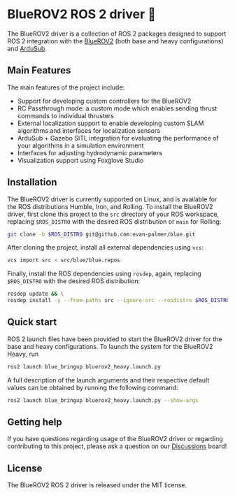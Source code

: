 # BlueROV2 ROS 2 driver :ocean:

The BlueROV2 driver is a collection of ROS 2 packages designed
to support ROS 2 integration with the [BlueROV2](https://bluerobotics.com/)
(both base and heavy configurations) and [ArduSub](https://www.ardusub.com/).

## Main Features

The main features of the project include:

- Support for developing custom controllers for the BlueROV2
- RC Passthrough mode: a custom mode which enables sending thrust commands to individual thrusters
- External localization support to enable developing custom SLAM algorithms and interfaces for localization sensors
- ArduSub + Gazebo SITL integration for evaluating the performance of your algorithms in a simulation environment
- Interfaces for adjusting hydrodynamic parameters
- Visualization support using Foxglove Studio

## Installation

The BlueROV2 driver is currently supported on Linux, and is available for the
ROS distributions Humble, Iron, and Rolling. To install the BlueROV2 driver,
first clone this project to the `src` directory of your ROS workspace, replacing
`$ROS_DISTRO` with the desired ROS distribution or `main` for Rolling:

```bash
git clone -b $ROS_DISTRO git@github.com:evan-palmer/blue.git
```

After cloning the project, install all external dependencies using `vcs`:

```bash
vcs import src < src/blue/blue.repos
```

Finally, install the ROS dependencies using `rosdep`, again, replacing
`$ROS_DISTRO` with the desired ROS distribution:

```bash
rosdep update && \
rosdep install -y --from-paths src --ignore-src --rosdistro $ROS_DISTRO
```

## Quick start

ROS 2 launch files have been provided to start the BlueROV2 driver for the base
and heavy configurations. To launch the system for the BlueROV2 Heavy, run

```bash
ros2 launch blue_bringup bluerov2_heavy.launch.py
```

A full description of the launch arguments and their respective default values
can be obtained by running the following command:

```bash
ros2 launch blue_bringup bluerov2_heavy.launch.py --show-args
```

## Getting help

If you have questions regarding usage of the BlueROV2 driver or regarding
contributing to this project, please ask a question on our
[Discussions](https://github.com/evan-palmer/blue/discussions) board!

## License

The BlueROV2 ROS 2 driver is released under the MIT license.
